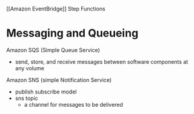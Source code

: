 [[Amazon EventBridge]]
Step Functions
# Messaging and Queueing
Amazon SQS (Simple Queue Service)
- send, store, and receive messages between software components at any volume

Amazon SNS (simple Notification Service)
- publish subscribe model
- sns topic
	- a channel for messages to be delivered